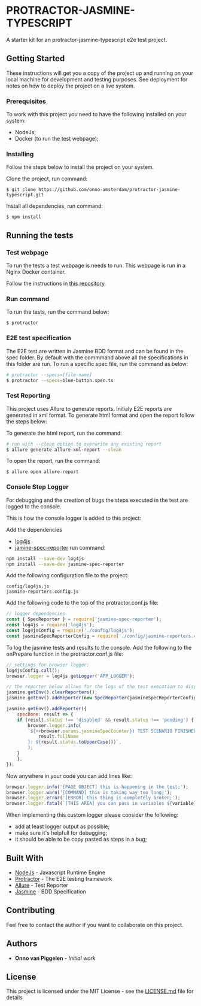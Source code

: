 # PROTRACTOR-JASMINE-TYPESCRIPT

A starter kit for an protractor-jasmine-typescript e2e test project.

## Getting Started

These instructions will get you a copy of the project up and running on your local machine for development and testing purposes. See deployment for notes on how to deploy the project on a live system.

### Prerequisites

To work with this project you need to have the following installed on your system:
* NodeJs;
* Docker (to run the test webpage);

### Installing

Follow the steps below to install the project on your system.

Clone the project, run command:

```
$ git clone https://github.com/onno-amsterdam/protractor-jasmine-typescript.git
```

Install all dependencies, run command:

```
$ npm install
```

## Running the tests

### Test webpage
To run the tests a test webpage is needs to run. This webpage is run in a Nginx Docker container. 

Follow the instructions in [this repository](https://github.com/onno-amsterdam/awesome-test-webpage). 

### Run command
To run the tests, run the command below:

```
$ protractor 
```

### E2E test specification
The E2E test are written in Jasmine BDD format and can be found in the spec folder. By default with the commmand above all the specifications in this folder are run. To run a specific spec file, run the command as below:

```bash
# protractor --specs=[file-name]
$ protractor --specs=blue-button.spec.ts
```

### Test Reporting
This project uses Allure to generate reports. Initialy E2E reports are generated in xml format. To generate html format and open the report follow the steps below:

To generate the html report, run the command:
```bash
# run with --clean option to overwrite any existing report
$ allure generate allure-xml-report --clean
```

To open the report, run the command:
```
$ allure open allure-report
```

### Console Step Logger
For debugging and the creation of bugs the steps executed in the test are logged to the console.

This is how the console logger is added to this project:

Add the dependencies 
* [log4js](https://www.npmjs.com/package/log4js) 
* [jamine-spec-reporter](https://www.npmjs.com/package/jasmine-spec-reporter)
run command:
```bash
npm install --save-dev log4js
npm install --save-dev jasmine-spec-reporter
```

Add the following configuration file to the project:
````
config/log4js.js
jasmine-reporters.config.js
````

Add the following code to the top of the protractor.conf.js file:
```javascript
// logger dependencies
const { SpecReporter } = require('jasmine-spec-reporter');
const log4js = require('log4js');
const log4jsConfig = require('./config/log4js');
const jasmineSpecReporterConfig = require('./config/jasmine-reporters.config');
```

To log the jasmine tests and results to the console. Add the following to the onPrepare function in the protractor.conf.js file:
```javascript
// settings for browser logger;
log4jsConfig.call();
browser.logger = log4js.getLogger('APP_LOGGER');

// the reporter below allows for the logs of the test execution to display in the console
jasmine.getEnv().clearReporters();
jasmine.getEnv().addReporter(new SpecReporter(jasmineSpecReporterConfig));

jasmine.getEnv().addReporter({
    specDone: result => {
    if (result.status !== 'disabled' && result.status !== 'pending') {
        browser.logger.info(
        `${++browser.params.jasmineSpecCounter}) TEST SCENARIO FINISHED: ${
            result.fullName
        }: ${result.status.toUpperCase()}`,
        );
    }
    },
});
```

Now anywhere in your code you can add lines like:
```javascript
browser.logger.info('[PAGE OBJECT] this is happening in the test;');
browser.logger.warn('[COMMAND] this is taking way too long;');
browser.logger.error('[ERROR] this thing is completely broken;');
browser.logger.fatal(`[THIS AREA] you can pass in variables ${variable}`);
```

When implementing this custom logger please consider the following:
* add at least logger output as possible;
* make sure it's helpfull for debugging;
* it should be able to be copy pasted as steps in a bug;

## Built With

* [NodeJs](https://nodejs.org/en/) - Javascript Runtime Engine
* [Protractor](http://www.protractortest.org/#/) - The E2E testing framework
* [Allure](http://allure.qatools.ru/) - Test Reporter
* [Jasmine](https://jasmine.github.io/) - BDD Specification

## Contributing

Feel free to contact the author if you want to collaborate on this project.

## Authors

* **Onno van Piggelen** - *Initial work*

## License

This project is licensed under the MIT License - see the [LICENSE.md](LICENSE.md) file for details